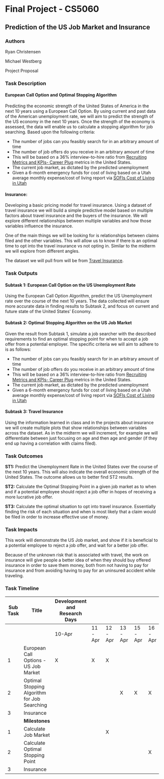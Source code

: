 # Final Project - CS5060 #
## Prediction of the US Job Market and Insurance ##
### Authors ###
Ryan Christensen

Michael Westberg

Project Proposal

### Task Description ###
#### European Call Option and Optimal Stopping Algorithm ####

Predicting the economic strength of the United States of America in the next 10 years using a European Call Option. By using current and past data of the American unemployment rate, we will aim to predict the strength of the US economy in the next 10 years. Once the strength of the economy is assessed, the data will enable us to calculate a stopping algorithm for job searching. Based upon the following criteria:
-	The number of jobs can you feasibly search for in an arbitrary amount of time
-	The number of job offers do you receive in an arbitrary amount of time
-	This will be based on a 36% interview-to-hire ratio from [Recruiting Metrics and KPIs- Career Plug](https://www.careerplug.com/blog/recruiting-metrics-and-kpis/) metrics in the United States.
-	The current job market, as dictated by the predicted unemployment
-	Given a 6-month emergency funds for cost of living based on a Utah average monthly expense/cost of living report via [SOFIs Cost of Living in Utah](https://www.sofi.com/cost-living-utah/)


#### Insurance: ####
Developing a basic pricing model for travel insurance. Using a dataset of travel insurance we will build a simple predictive model based on multiple factors about travel insurance and the buyers of the insurance. We will explore different relationships between multiple variables and how those variables influence the insurance. 

One of the main things we will be looking for is relationships between claims filed and the other variables. This will allow us to know if there is an optimal time to opt into the travel insurance vs not opting in. Similar to the midterm we will explore from different angles.

The dataset we will pull from will be from [Travel Insurance](kaggle.com).

### Task Outputs ###

#### Subtask 1: European Call Option on the US Unemployment Rate ####

Using the European Call Option Algorithm, predict the US Unemployment rate over the course of the next 10 years. The data collected will ensure more accurate data in finding results to Subtask 2, and focus on current and future state of the United States’ Economy.

#### Subtask 2: Optimal Stopping Algorithm on the US Job Market ####

Given the result from Subtask 1, simulate a job searcher with the described requirements to find an optimal stopping point for when to accept a job offer from a potential employer. The specific criteria we will aim to adhere to is as follows:
-	The number of jobs can you feasibly search for in an arbitrary amount of time
-	The number of job offers do you receive in an arbitrary amount of time
-	This will be based on a 36% interview-to-hire ratio from [Recruiting Metrics and KPIs- Career Plug](https://www.careerplug.com/blog/recruiting-metrics-and-kpis/) metrics in the United States.
-	The current job market, as dictated by the predicted unemployment
-	Given a 6-month emergency funds for cost of living based on a Utah average monthly expense/cost of living report via [SOFIs Cost of Living in Utah](https://www.sofi.com/cost-living-utah/)

#### Subtask 3: Travel Insurance ####

Using the information learned in class and in the projects about insurance we will create multiple plots that show relationships between variables across the dataset. As in the midterm we will increment, for example we will differentiate between just focusing on age and then age and gender (if they end up having a correlation with claims filed).


### Task Outcomes ###
**ST1:** Predict the Unemployment Rate in the United States over the course of the next 10 years. This will also indicate the overall economic strength of the United States. The outcome allows us to better find ST2 results.

**ST2:** Calculate the Optimal Stopping Point in a given job market as to when and if a potential employee should reject a job offer in hopes of receiving a more lucrative job offer.

**ST3:** Calculate the optimal situation to opt into travel insurance. Essentially finding the risk of each situation and when is most likely that a claim would be filed in order to increase effective use of money.

### Task Impacts ###
This work will demonstrate the US Job market, and show if it is beneficial to a potential employee to reject a job offer, and wait for a better job offer.

Because of the unknown risk that is associated with travel, the work on insurance will give people a better idea of when they should buy offered insurance in order to save them money, both from not having to pay for insurance and from avoiding having to pay for an uninsured accident while traveling.

### Task Timeline ###

| Sub Task | Title                                        | Development and Research Days |        |        |        |        |        |        |        |        |        |
|----------|----------------------------------------------|-------------------------------|--------|--------|--------|--------|--------|--------|--------|--------|--------|
|          |                                              | 10-Apr                        | 11-Apr | 12-Apr | 13-Apr | 15-Apr | 16-Apr | 17-Apr | 18-Apr | 19-Apr | 20-Apr |
| 1        | European Call Options - US Job Market        | X                             | X      | X      |        |        |        |        |        |        |        |
| 2        | Optimal Stopping Algorithm for Job Searching |                               |        |        | X      | X      | X      |        |        |        |        |
| 3        | Insurance                                    |                               |        |        |        |        |        | X      | X      | X      | X      |
|          | **Milestones**                                   |                               |        |        |        |        |        |        |        |        |        |
| 1        | Calculate Job Market                         |                               |        | X      |        |        |        |        |        |        |        |
| 2        | Calculate Optimal Stopping Point             |                               |        |        |        |        | X      |        |        |        |        |
| 3        | Insurance                                    |                               |        |        |        |        |        |        |        |        | X      |


